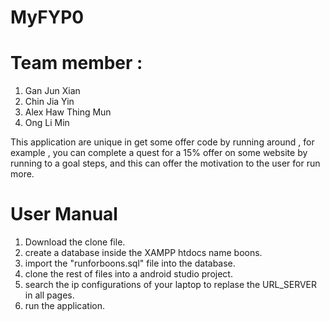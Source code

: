 # MyFYP0

# Team member :
1. Gan Jun Xian
2. Chin Jia Yin
3. Alex Haw Thing Mun
4. Ong Li Min

This application are unique in get some offer code by running around , for example , you can complete a quest for a 15% offer on some website by running to a goal steps, and this can offer the motivation to the user for run more.

# User Manual
1. Download the clone file.
2. create a database inside the XAMPP htdocs name boons.
3. import the "runforboons.sql" file into the database.
4. clone the rest of files into a android studio project.
5. search the ip configurations of your laptop to replase the URL_SERVER in all pages.
6. run the application.
